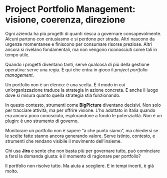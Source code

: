 # Project Portfolio Management: visione, coerenza, direzione

Ogni azienda ha più progetti di quanti riesca a governare consapevolmente. Alcuni partono con entusiasmo e si perdono per strada. Altri nascono da urgenze momentanee e finiscono per consumare risorse preziose. Altri ancora si rivelano fondamentali, ma non vengono riconosciuti come tali in tempo utile.

Quando i progetti diventano tanti, serve qualcosa di più della gestione operativa: serve una regia. È qui che entra in gioco il *project portfolio management*.

Un portfolio non è un elenco: è una scelta. È il modo in cui un’organizzazione traduce la strategia in azione concreta. E anche il luogo dove si misura quanto quella strategia stia funzionando.

In questo contesto, strumenti come **BigPicture** diventano decisivi. Non solo per tracciare attività, ma per offrire visione. L’ho adottato in Italia quando era ancora poco conosciuto, esplorandone a fondo le potenzialità. Non è un plugin: è uno strumento di governo.

Monitorare un portfolio non è sapere “a che punto siamo”, ma chiedersi se le scelte fatte stanno ancora generando valore. Serve istinto, contesto, e strumenti che rendano visibile il movimento dell’insieme.

Chi usa **Jira** e sente che non basta più per governare tutto, può cominciare a farsi la domanda giusta: è il momento di ragionare per portfolio?

Il portfolio non risolve tutto. Ma aiuta a scegliere. E in tempi incerti, è già molto.
